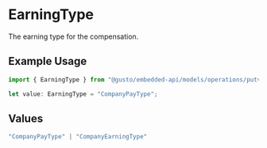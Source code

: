 # EarningType

The earning type for the compensation.

## Example Usage

```typescript
import { EarningType } from "@gusto/embedded-api/models/operations/putv1externalpayroll.js";

let value: EarningType = "CompanyPayType";
```

## Values

```typescript
"CompanyPayType" | "CompanyEarningType"
```